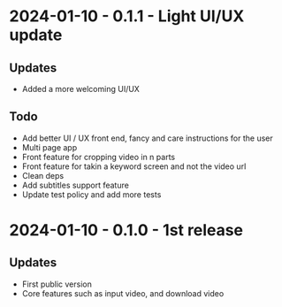 # 2024-01-10 - 0.1.1 - Light UI/UX update

## Updates
- Added a more welcoming UI/UX

## Todo
- Add better UI / UX front end, fancy and care instructions for the user
- Multi page app 
- Front feature for cropping video in n parts
- Front feature for takin a keyword screen and not the video url 
- Clean deps 
- Add subtitles support feature
- Update test policy and add more tests

# 2024-01-10 - 0.1.0 - 1st release

## Updates
- First public version
- Core features such as input video, and download video

